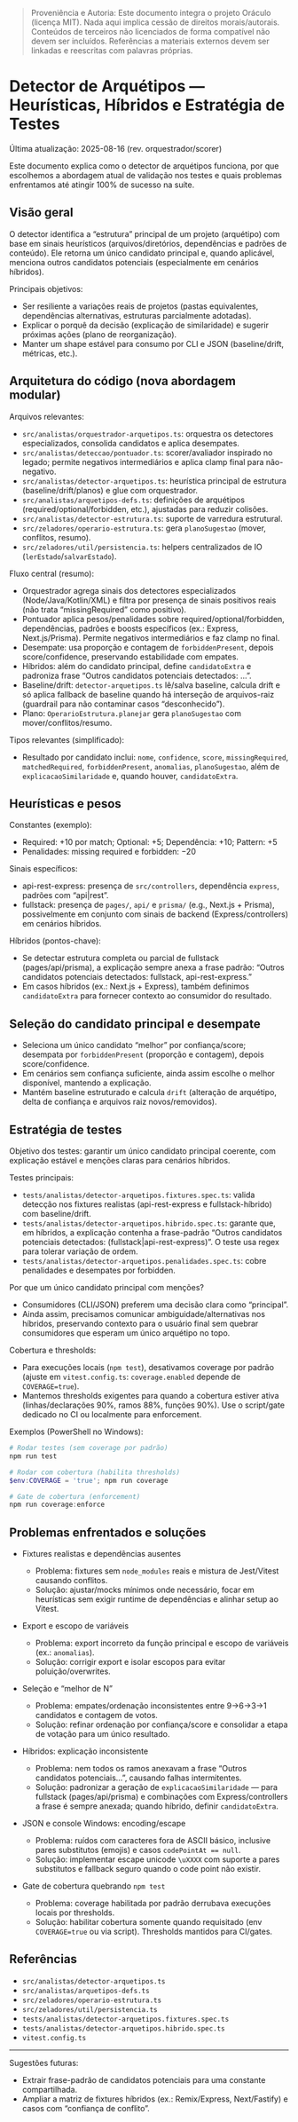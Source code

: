 > Proveniência e Autoria: Este documento integra o projeto Oráculo (licença MIT).
> Nada aqui implica cessão de direitos morais/autorais.
> Conteúdos de terceiros não licenciados de forma compatível não devem ser incluídos.
> Referências a materiais externos devem ser linkadas e reescritas com palavras próprias.

# Detector de Arquétipos — Heurísticas, Híbridos e Estratégia de Testes

Última atualização: 2025-08-16 (rev. orquestrador/scorer)

Este documento explica como o detector de arquétipos funciona, por que escolhemos a abordagem atual de validação nos testes e quais problemas enfrentamos até atingir 100% de sucesso na suíte.

## Visão geral

O detector identifica a “estrutura” principal de um projeto (arquétipo) com base em sinais heurísticos (arquivos/diretórios, dependências e padrões de conteúdo). Ele retorna um único candidato principal e, quando aplicável, menciona outros candidatos potenciais (especialmente em cenários híbridos).

Principais objetivos:

- Ser resiliente a variações reais de projetos (pastas equivalentes, dependências alternativas, estruturas parcialmente adotadas).
- Explicar o porquê da decisão (explicação de similaridade) e sugerir próximas ações (plano de reorganização).
- Manter um shape estável para consumo por CLI e JSON (baseline/drift, métricas, etc.).

## Arquitetura do código (nova abordagem modular)

Arquivos relevantes:

- `src/analistas/orquestrador-arquetipos.ts`: orquestra os detectores especializados, consolida candidatos e aplica desempates.
- `src/analistas/deteccao/pontuador.ts`: scorer/avaliador inspirado no legado; permite negativos intermediários e aplica clamp final para não-negativo.
- `src/analistas/detector-arquetipos.ts`: heurística principal de estrutura (baseline/drift/planos) e glue com orquestrador.
- `src/analistas/arquetipos-defs.ts`: definições de arquétipos (required/optional/forbidden, etc.), ajustadas para reduzir colisões.
- `src/analistas/detector-estrutura.ts`: suporte de varredura estrutural.
- `src/zeladores/operario-estrutura.ts`: gera `planoSugestao` (mover, conflitos, resumo).
- `src/zeladores/util/persistencia.ts`: helpers centralizados de IO (`lerEstado`/`salvarEstado`).

Fluxo central (resumo):

- Orquestrador agrega sinais dos detectores especializados (Node/Java/Kotlin/XML) e filtra por presença de sinais positivos reais (não trata “missingRequired” como positivo).
- Pontuador aplica pesos/penalidades sobre required/optional/forbidden, dependências, padrões e boosts específicos (ex.: Express, Next.js/Prisma). Permite negativos intermediários e faz clamp no final.
- Desempate: usa proporção e contagem de `forbiddenPresent`, depois score/confidence, preservando estabilidade com empates.
- Híbridos: além do candidato principal, define `candidatoExtra` e padroniza frase “Outros candidatos potenciais detectados: …”.
- Baseline/drift: `detector-arquetipos.ts` lê/salva baseline, calcula drift e só aplica fallback de baseline quando há interseção de arquivos-raiz (guardrail para não contaminar casos “desconhecido”).
- Plano: `OperarioEstrutura.planejar` gera `planoSugestao` com mover/conflitos/resumo.

Tipos relevantes (simplificado):

- Resultado por candidato inclui: `nome`, `confidence`, `score`, `missingRequired`, `matchedRequired`, `forbiddenPresent`, `anomalias`, `planoSugestao`, além de `explicacaoSimilaridade` e, quando houver, `candidatoExtra`.

## Heurísticas e pesos

Constantes (exemplo):

- Required: +10 por match; Optional: +5; Dependência: +10; Pattern: +5
- Penalidades: missing required e forbidden: −20

Sinais específicos:

- api-rest-express: presença de `src/controllers`, dependência `express`, padrões com “api|rest”.
- fullstack: presença de `pages/`, `api/` e `prisma/` (e.g., Next.js + Prisma), possivelmente em conjunto com sinais de backend (Express/controllers) em cenários híbridos.

Híbridos (pontos-chave):

- Se detectar estrutura completa ou parcial de fullstack (pages/api/prisma), a explicação sempre anexa a frase padrão: “Outros candidatos potenciais detectados: fullstack, api-rest-express.”
- Em casos híbridos (ex.: Next.js + Express), também definimos `candidatoExtra` para fornecer contexto ao consumidor do resultado.

## Seleção do candidato principal e desempate

- Seleciona um único candidato “melhor” por confiança/score; desempata por `forbiddenPresent` (proporção e contagem), depois score/confidence.
- Em cenários sem confiança suficiente, ainda assim escolhe o melhor disponível, mantendo a explicação.
- Mantém baseline estruturado e calcula `drift` (alteração de arquétipo, delta de confiança e arquivos raiz novos/removidos).

## Estratégia de testes

Objetivo dos testes: garantir um único candidato principal coerente, com explicação estável e menções claras para cenários híbridos.

Testes principais:

- `tests/analistas/detector-arquetipos.fixtures.spec.ts`: valida detecção nos fixtures realistas (api-rest-express e fullstack-híbrido) com baseline/drift.
- `tests/analistas/detector-arquetipos.hibrido.spec.ts`: garante que, em híbridos, a explicação contenha a frase-padrão “Outros candidatos potenciais detectados: (fullstack|api-rest-express)”. O teste usa regex para tolerar variação de ordem.
- `tests/analistas/detector-arquetipos.penalidades.spec.ts`: cobre penalidades e desempates por forbidden.

Por que um único candidato principal com menções?

- Consumidores (CLI/JSON) preferem uma decisão clara como “principal”.
- Ainda assim, precisamos comunicar ambiguidade/alternativas nos híbridos, preservando contexto para o usuário final sem quebrar consumidores que esperam um único arquétipo no topo.

Cobertura e thresholds:

- Para execuções locais (`npm test`), desativamos coverage por padrão (ajuste em `vitest.config.ts`: `coverage.enabled` depende de `COVERAGE=true`).
- Mantemos thresholds exigentes para quando a cobertura estiver ativa (linhas/declarações 90%, ramos 88%, funções 90%). Use o script/gate dedicado no CI ou localmente para enforcement.

Exemplos (PowerShell no Windows):

```powershell
# Rodar testes (sem coverage por padrão)
npm run test

# Rodar com cobertura (habilita thresholds)
$env:COVERAGE = 'true'; npm run coverage

# Gate de cobertura (enforcement)
npm run coverage:enforce
```

## Problemas enfrentados e soluções

- Fixtures realistas e dependências ausentes
  - Problema: fixtures sem `node_modules` reais e mistura de Jest/Vitest causando conflitos.
  - Solução: ajustar/mocks mínimos onde necessário, focar em heurísticas sem exigir runtime de dependências e alinhar setup ao Vitest.

- Export e escopo de variáveis
  - Problema: export incorreto da função principal e escopo de variáveis (ex.: `anomalias`).
  - Solução: corrigir export e isolar escopos para evitar poluição/overwrites.

- Seleção e “melhor de N”
  - Problema: empates/ordenação inconsistentes entre 9→6→3→1 candidatos e contagem de votos.
  - Solução: refinar ordenação por confiança/score e consolidar a etapa de votação para um único resultado.

- Híbridos: explicação inconsistente
  - Problema: nem todos os ramos anexavam a frase “Outros candidatos potenciais…”, causando falhas intermitentes.
  - Solução: padronizar a geração de `explicacaoSimilaridade` — para fullstack (pages/api/prisma) e combinações com Express/controllers a frase é sempre anexada; quando híbrido, definir `candidatoExtra`.

- JSON e console Windows: encoding/escape
  - Problema: ruídos com caracteres fora de ASCII básico, inclusive pares substitutos (emojis) e casos `codePointAt == null`.
  - Solução: implementar escape unicode `\uXXXX` com suporte a pares substitutos e fallback seguro quando o code point não existir.

- Gate de cobertura quebrando `npm test`
  - Problema: coverage habilitada por padrão derrubava execuções locais por thresholds.
  - Solução: habilitar cobertura somente quando requisitado (env `COVERAGE=true` ou via script). Thresholds mantidos para CI/gates.

## Referências

- `src/analistas/detector-arquetipos.ts`
- `src/analistas/arquetipos-defs.ts`
- `src/zeladores/operario-estrutura.ts`
- `src/zeladores/util/persistencia.ts`
- `tests/analistas/detector-arquetipos.fixtures.spec.ts`
- `tests/analistas/detector-arquetipos.hibrido.spec.ts`
- `vitest.config.ts`

---

Sugestões futuras:

- Extrair frase-padrão de candidatos potenciais para uma constante compartilhada.
- Ampliar a matriz de fixtures híbridos (ex.: Remix/Express, Next/Fastify) e casos com “confiança de conflito”.
